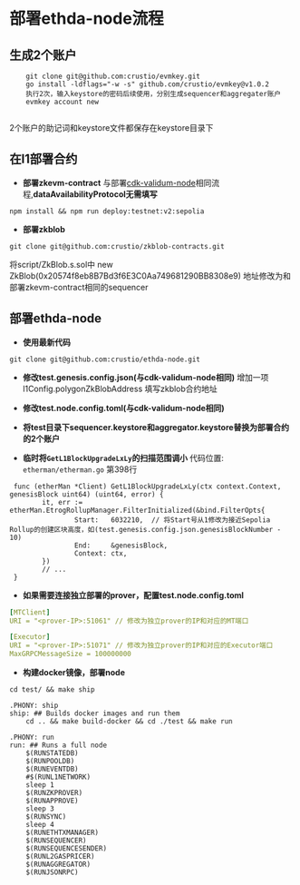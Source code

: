 # 部署ethda-node流程
## 生成2个账户

```
	git clone git@github.com:crustio/evmkey.git
	go install -ldflags="-w -s" github.com/crustio/evmkey@v1.0.2
	执行2次，输入keystore的密码后续使用，分别生成sequencer和aggregater账户
	evmkey account new
	
```
2个账户的助记词和keystore文件都保存在keystore目录下

## 在l1部署合约
- **部署zkevm-contract**
  与部署[cdk-validum-node](https://github.com/crustio/cdk-validium-node/blob/ethda/docs/running_ethda_sepolia.md)相同流程,**dataAvailabilityProtocol无需填写**
```
npm install && npm run deploy:testnet:v2:sepolia
```

- **部署zkblob**

```
git clone git@github.com:crustio/zkblob-contracts.git
```
将script/ZkBlob.s.sol中 new ZkBlob(0x20574f8eb8B7Bd3f6E3C0Aa749681290BB8308e9) 地址修改为和部署zkevm-contract相同的sequencer

## 部署ethda-node

- **使用最新代码**

```
git clone git@github.com:crustio/ethda-node.git
```

- **修改test.genesis.config.json(与cdk-validum-node相同)**
  增加一项l1Config.polygonZkBlobAddress 填写zkblob合约地址

- **修改test.node.config.toml(与cdk-validum-node相同)**

- **将test目录下sequencer.keystore和aggregator.keystore替换为部署合约的2个账户**

- **临时将`GetL1BlockUpgradeLxLy`的扫描范围调小**
代码位置: `etherman/etherman.go` 第398行

```golang
 func (etherMan *Client) GetL1BlockUpgradeLxLy(ctx context.Context, genesisBlock uint64) (uint64, error) {
        it, err := etherMan.EtrogRollupManager.FilterInitialized(&bind.FilterOpts{
                Start:   6032210,  // 将Start号从1修改为接近Sepolia Rollup的创建区块高度，如(test.genesis.config.json.genesisBlockNumber - 10)
                End:     &genesisBlock,
                Context: ctx,
        })
		// ...
 }
```

- **如果需要连接独立部署的prover，配置test.node.config.toml**

```yaml
[MTClient]
URI = "<prover-IP>:51061" // 修改为独立prover的IP和对应的MT端口

[Executor]
URI = "<prover-IP>:51071" // 修改为独立prover的IP和对应的Executor端口
MaxGRPCMessageSize = 100000000
```

- **构建docker镜像，部署node**
```
cd test/ && make ship

.PHONY: ship
ship: ## Builds docker images and run them
	cd .. && make build-docker && cd ./test && make run

.PHONY: run
run: ## Runs a full node
	$(RUNSTATEDB)
	$(RUNPOOLDB)
	$(RUNEVENTDB)
	#$(RUNL1NETWORK)
	sleep 1
	$(RUNZKPROVER)
	$(RUNAPPROVE)
	sleep 3
	$(RUNSYNC)
	sleep 4
	$(RUNETHTXMANAGER)
	$(RUNSEQUENCER)
	$(RUNSEQUENCESENDER)
	$(RUNL2GASPRICER)
	$(RUNAGGREGATOR)
	$(RUNJSONRPC)
```